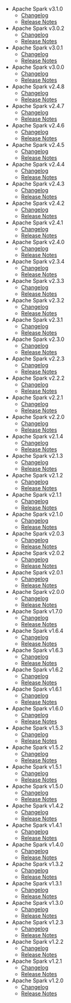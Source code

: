 
<!---
# Licensed to the Apache Software Foundation (ASF) under one
# or more contributor license agreements.  See the NOTICE file
# distributed with this work for additional information
# regarding copyright ownership.  The ASF licenses this file
# to you under the Apache License, Version 2.0 (the
# "License"); you may not use this file except in compliance
# with the License.  You may obtain a copy of the License at
#
#     http://www.apache.org/licenses/LICENSE-2.0
#
# Unless required by applicable law or agreed to in writing, software
# distributed under the License is distributed on an "AS IS" BASIS,
# WITHOUT WARRANTIES OR CONDITIONS OF ANY KIND, either express or implied.
# See the License for the specific language governing permissions and
# limitations under the License.
-->
* Apache Spark v3.1.0
    * [Changelog](3.1.0/CHANGELOG.3.1.0.html)
    * [Release Notes](3.1.0/RELEASENOTES.3.1.0.html)
* Apache Spark v3.0.2
    * [Changelog](3.0.2/CHANGELOG.3.0.2.html)
    * [Release Notes](3.0.2/RELEASENOTES.3.0.2.html)
* Apache Spark v3.0.1
    * [Changelog](3.0.1/CHANGELOG.3.0.1.html)
    * [Release Notes](3.0.1/RELEASENOTES.3.0.1.html)
* Apache Spark v3.0.0
    * [Changelog](3.0.0/CHANGELOG.3.0.0.html)
    * [Release Notes](3.0.0/RELEASENOTES.3.0.0.html)
* Apache Spark v2.4.8
    * [Changelog](2.4.8/CHANGELOG.2.4.8.html)
    * [Release Notes](2.4.8/RELEASENOTES.2.4.8.html)
* Apache Spark v2.4.7
    * [Changelog](2.4.7/CHANGELOG.2.4.7.html)
    * [Release Notes](2.4.7/RELEASENOTES.2.4.7.html)
* Apache Spark v2.4.6
    * [Changelog](2.4.6/CHANGELOG.2.4.6.html)
    * [Release Notes](2.4.6/RELEASENOTES.2.4.6.html)
* Apache Spark v2.4.5
    * [Changelog](2.4.5/CHANGELOG.2.4.5.html)
    * [Release Notes](2.4.5/RELEASENOTES.2.4.5.html)
* Apache Spark v2.4.4
    * [Changelog](2.4.4/CHANGELOG.2.4.4.html)
    * [Release Notes](2.4.4/RELEASENOTES.2.4.4.html)
* Apache Spark v2.4.3
    * [Changelog](2.4.3/CHANGELOG.2.4.3.html)
    * [Release Notes](2.4.3/RELEASENOTES.2.4.3.html)
* Apache Spark v2.4.2
    * [Changelog](2.4.2/CHANGELOG.2.4.2.html)
    * [Release Notes](2.4.2/RELEASENOTES.2.4.2.html)
* Apache Spark v2.4.1
    * [Changelog](2.4.1/CHANGELOG.2.4.1.html)
    * [Release Notes](2.4.1/RELEASENOTES.2.4.1.html)
* Apache Spark v2.4.0
    * [Changelog](2.4.0/CHANGELOG.2.4.0.html)
    * [Release Notes](2.4.0/RELEASENOTES.2.4.0.html)
* Apache Spark v2.3.4
    * [Changelog](2.3.4/CHANGELOG.2.3.4.html)
    * [Release Notes](2.3.4/RELEASENOTES.2.3.4.html)
* Apache Spark v2.3.3
    * [Changelog](2.3.3/CHANGELOG.2.3.3.html)
    * [Release Notes](2.3.3/RELEASENOTES.2.3.3.html)
* Apache Spark v2.3.2
    * [Changelog](2.3.2/CHANGELOG.2.3.2.html)
    * [Release Notes](2.3.2/RELEASENOTES.2.3.2.html)
* Apache Spark v2.3.1
    * [Changelog](2.3.1/CHANGELOG.2.3.1.html)
    * [Release Notes](2.3.1/RELEASENOTES.2.3.1.html)
* Apache Spark v2.3.0
    * [Changelog](2.3.0/CHANGELOG.2.3.0.html)
    * [Release Notes](2.3.0/RELEASENOTES.2.3.0.html)
* Apache Spark v2.2.3
    * [Changelog](2.2.3/CHANGELOG.2.2.3.html)
    * [Release Notes](2.2.3/RELEASENOTES.2.2.3.html)
* Apache Spark v2.2.2
    * [Changelog](2.2.2/CHANGELOG.2.2.2.html)
    * [Release Notes](2.2.2/RELEASENOTES.2.2.2.html)
* Apache Spark v2.2.1
    * [Changelog](2.2.1/CHANGELOG.2.2.1.html)
    * [Release Notes](2.2.1/RELEASENOTES.2.2.1.html)
* Apache Spark v2.2.0
    * [Changelog](2.2.0/CHANGELOG.2.2.0.html)
    * [Release Notes](2.2.0/RELEASENOTES.2.2.0.html)
* Apache Spark v2.1.4
    * [Changelog](2.1.4/CHANGELOG.2.1.4.html)
    * [Release Notes](2.1.4/RELEASENOTES.2.1.4.html)
* Apache Spark v2.1.3
    * [Changelog](2.1.3/CHANGELOG.2.1.3.html)
    * [Release Notes](2.1.3/RELEASENOTES.2.1.3.html)
* Apache Spark v2.1.2
    * [Changelog](2.1.2/CHANGELOG.2.1.2.html)
    * [Release Notes](2.1.2/RELEASENOTES.2.1.2.html)
* Apache Spark v2.1.1
    * [Changelog](2.1.1/CHANGELOG.2.1.1.html)
    * [Release Notes](2.1.1/RELEASENOTES.2.1.1.html)
* Apache Spark v2.1.0
    * [Changelog](2.1.0/CHANGELOG.2.1.0.html)
    * [Release Notes](2.1.0/RELEASENOTES.2.1.0.html)
* Apache Spark v2.0.3
    * [Changelog](2.0.3/CHANGELOG.2.0.3.html)
    * [Release Notes](2.0.3/RELEASENOTES.2.0.3.html)
* Apache Spark v2.0.2
    * [Changelog](2.0.2/CHANGELOG.2.0.2.html)
    * [Release Notes](2.0.2/RELEASENOTES.2.0.2.html)
* Apache Spark v2.0.1
    * [Changelog](2.0.1/CHANGELOG.2.0.1.html)
    * [Release Notes](2.0.1/RELEASENOTES.2.0.1.html)
* Apache Spark v2.0.0
    * [Changelog](2.0.0/CHANGELOG.2.0.0.html)
    * [Release Notes](2.0.0/RELEASENOTES.2.0.0.html)
* Apache Spark v1.7.0
    * [Changelog](1.7.0/CHANGELOG.1.7.0.html)
    * [Release Notes](1.7.0/RELEASENOTES.1.7.0.html)
* Apache Spark v1.6.4
    * [Changelog](1.6.4/CHANGELOG.1.6.4.html)
    * [Release Notes](1.6.4/RELEASENOTES.1.6.4.html)
* Apache Spark v1.6.3
    * [Changelog](1.6.3/CHANGELOG.1.6.3.html)
    * [Release Notes](1.6.3/RELEASENOTES.1.6.3.html)
* Apache Spark v1.6.2
    * [Changelog](1.6.2/CHANGELOG.1.6.2.html)
    * [Release Notes](1.6.2/RELEASENOTES.1.6.2.html)
* Apache Spark v1.6.1
    * [Changelog](1.6.1/CHANGELOG.1.6.1.html)
    * [Release Notes](1.6.1/RELEASENOTES.1.6.1.html)
* Apache Spark v1.6.0
    * [Changelog](1.6.0/CHANGELOG.1.6.0.html)
    * [Release Notes](1.6.0/RELEASENOTES.1.6.0.html)
* Apache Spark v1.5.3
    * [Changelog](1.5.3/CHANGELOG.1.5.3.html)
    * [Release Notes](1.5.3/RELEASENOTES.1.5.3.html)
* Apache Spark v1.5.2
    * [Changelog](1.5.2/CHANGELOG.1.5.2.html)
    * [Release Notes](1.5.2/RELEASENOTES.1.5.2.html)
* Apache Spark v1.5.1
    * [Changelog](1.5.1/CHANGELOG.1.5.1.html)
    * [Release Notes](1.5.1/RELEASENOTES.1.5.1.html)
* Apache Spark v1.5.0
    * [Changelog](1.5.0/CHANGELOG.1.5.0.html)
    * [Release Notes](1.5.0/RELEASENOTES.1.5.0.html)
* Apache Spark v1.4.2
    * [Changelog](1.4.2/CHANGELOG.1.4.2.html)
    * [Release Notes](1.4.2/RELEASENOTES.1.4.2.html)
* Apache Spark v1.4.1
    * [Changelog](1.4.1/CHANGELOG.1.4.1.html)
    * [Release Notes](1.4.1/RELEASENOTES.1.4.1.html)
* Apache Spark v1.4.0
    * [Changelog](1.4.0/CHANGELOG.1.4.0.html)
    * [Release Notes](1.4.0/RELEASENOTES.1.4.0.html)
* Apache Spark v1.3.2
    * [Changelog](1.3.2/CHANGELOG.1.3.2.html)
    * [Release Notes](1.3.2/RELEASENOTES.1.3.2.html)
* Apache Spark v1.3.1
    * [Changelog](1.3.1/CHANGELOG.1.3.1.html)
    * [Release Notes](1.3.1/RELEASENOTES.1.3.1.html)
* Apache Spark v1.3.0
    * [Changelog](1.3.0/CHANGELOG.1.3.0.html)
    * [Release Notes](1.3.0/RELEASENOTES.1.3.0.html)
* Apache Spark v1.2.3
    * [Changelog](1.2.3/CHANGELOG.1.2.3.html)
    * [Release Notes](1.2.3/RELEASENOTES.1.2.3.html)
* Apache Spark v1.2.2
    * [Changelog](1.2.2/CHANGELOG.1.2.2.html)
    * [Release Notes](1.2.2/RELEASENOTES.1.2.2.html)
* Apache Spark v1.2.1
    * [Changelog](1.2.1/CHANGELOG.1.2.1.html)
    * [Release Notes](1.2.1/RELEASENOTES.1.2.1.html)
* Apache Spark v1.2.0
    * [Changelog](1.2.0/CHANGELOG.1.2.0.html)
    * [Release Notes](1.2.0/RELEASENOTES.1.2.0.html)
